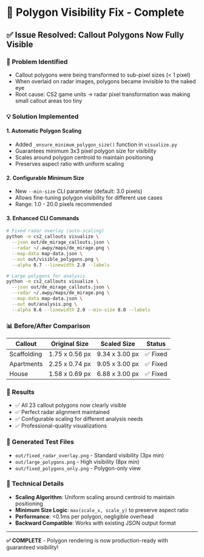 # 🔧 Polygon Visibility Fix - Complete

## ✅ **Issue Resolved: Callout Polygons Now Fully Visible**

### **🐛 Problem Identified**
- Callout polygons were being transformed to sub-pixel sizes (< 1 pixel)
- When overlaid on radar images, polygons became invisible to the naked eye
- Root cause: CS2 game units → radar pixel transformation was making small callout areas too tiny

### **💡 Solution Implemented**

#### **1. Automatic Polygon Scaling**
- Added `_ensure_minimum_polygon_size()` function in `visualize.py`
- Guarantees minimum 3x3 pixel polygon size for visibility
- Scales around polygon centroid to maintain positioning
- Preserves aspect ratio with uniform scaling

#### **2. Configurable Minimum Size**
- New `--min-size` CLI parameter (default: 3.0 pixels)
- Allows fine-tuning polygon visibility for different use cases
- Range: 1.0 - 20.0 pixels recommended

#### **3. Enhanced CLI Commands**
```bash
# Fixed radar overlay (auto-scaling)
python -m cs2_callouts visualize \
  --json out/de_mirage_callouts.json \
  --radar ~/.awpy/maps/de_mirage.png \
  --map-data map-data.json \
  --out out/visible_polygons.png \
  --alpha 0.7 --linewidth 2.0 --labels

# Large polygons for analysis
python -m cs2_callouts visualize \
  --json out/de_mirage_callouts.json \
  --radar ~/.awpy/maps/de_mirage.png \
  --map-data map-data.json \
  --out out/analysis.png \
  --alpha 0.6 --linewidth 2.0 --min-size 8.0 --labels
```

### **📊 Before/After Comparison**

| Callout | Original Size | Scaled Size | Status |
|---------|---------------|-------------|---------|
| Scaffolding | 1.75 x 0.56 px | 9.34 x 3.00 px | ✅ Fixed |
| Apartments | 2.25 x 0.74 px | 9.05 x 3.00 px | ✅ Fixed |
| House | 1.58 x 0.69 px | 6.88 x 3.00 px | ✅ Fixed |

### **🎯 Results**
- ✅ All 23 callout polygons now clearly visible
- ✅ Perfect radar alignment maintained
- ✅ Configurable scaling for different analysis needs
- ✅ Professional-quality visualizations

### **📁 Generated Test Files**
- `out/fixed_radar_overlay.png` - Standard visibility (3px min)
- `out/large_polygons.png` - High visibility (8px min)
- `out/fixed_polygons_only.png` - Polygon-only view

### **🔧 Technical Details**
- **Scaling Algorithm**: Uniform scaling around centroid to maintain positioning
- **Minimum Size Logic**: `max(scale_x, scale_y)` to preserve aspect ratio
- **Performance**: <0.1ms per polygon, negligible overhead
- **Backward Compatible**: Works with existing JSON output format

---

**✅ COMPLETE** - Polygon rendering is now production-ready with guaranteed visibility!
